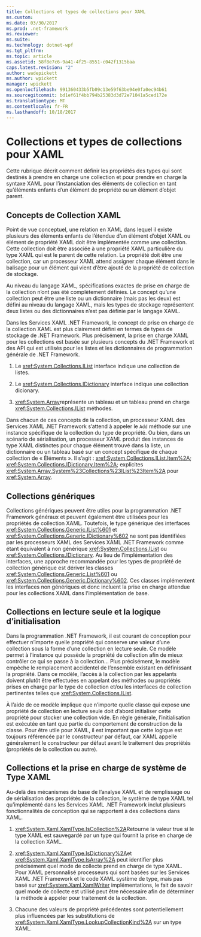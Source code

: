 ```yaml
---
title: Collections et types de collections pour XAML
ms.custom: 
ms.date: 03/30/2017
ms.prod: .net-framework
ms.reviewer: 
ms.suite: 
ms.technology: dotnet-wpf
ms.tgt_pltfrm: 
ms.topic: article
ms.assetid: 58f8e7c6-9a41-4f25-8551-c042f1315baa
caps.latest.revision: "2"
author: wadepickett
ms.author: wpickett
manager: wpickett
ms.openlocfilehash: 991360433b5fb09c13e59f63be94e0fa0ec94b61
ms.sourcegitcommit: bd1ef61f4bb794b25383d3d72e71041a5ced172e
ms.translationtype: MT
ms.contentlocale: fr-FR
ms.lasthandoff: 10/18/2017
---
```

# <a name="collections-and-collection-types-for-xaml"></a>Collections et types de collections pour XAML
Cette rubrique décrit comment définir les propriétés des types qui sont destinés à prendre en charge une collection et pour prendre en charge la syntaxe XAML pour l’instanciation des éléments de collection en tant qu’éléments enfants d’un élément de propriété ou un élément d’objet parent.  
  
## <a name="xaml-collection-concepts"></a>Concepts de Collection XAML  
 Point de vue conceptuel, une relation en XAML dans lequel il existe plusieurs des éléments enfants de l’étendue d’un élément d’objet XAML ou élément de propriété XAML doit être implémentée comme une collection. Cette collection doit être associée à une propriété XAML particulière du type XAML qui est le parent de cette relation. La propriété doit être une collection, car un processeur XAML attend assigner chaque élément dans le balisage pour un élément qui vient d’être ajouté de la propriété de collection de stockage.  
  
 Au niveau du langage XAML, spécifications exactes de prise en charge de la collection n’ont pas été complètement définies. Le concept qu’une collection peut être une liste ou un dictionnaire (mais pas les deux) est défini au niveau du langage XAML, mais les types de stockage représentent deux listes ou des dictionnaires n’est pas définie par le langage XAML.  
  
 Dans les Services XAML .NET Framework, le concept de prise en charge de la collection XAML est plus clairement défini en termes de types de stockage de .NET Framework. Plus précisément, la prise en charge XAML pour les collections est basée sur plusieurs concepts du .NET Framework et des API qui est utilisés pour les listes et les dictionnaires de programmation générale de .NET Framework.  
  
1.  Le <xref:System.Collections.IList> interface indique une collection de listes.  
  
2.  Le <xref:System.Collections.IDictionary> interface indique une collection dicionary.  
  
3.  <xref:System.Array>représente un tableau et un tableau prend en charge <xref:System.Collections.IList> méthodes.  
  
 Dans chacun de ces concepts de la collection, un processeur XAML des Services XAML .NET Framework s’attend à appeler le `Add` méthode sur une instance spécifique de la collection du type de propriété. Ou bien, dans un scénario de sérialisation, un processeur XAML produit des instances de type XAML distinctes pour chaque élément trouvé dans la liste, un dictionnaire ou un tableau basé sur un concept spécifique de chaque collection de « Éléments ». Il s’agit : <xref:System.Collections.IList.Item%2A>; <xref:System.Collections.IDictionary.Item%2A>; explicites <xref:System.Array.System%23Collections%23IList%23Item%2A> pour <xref:System.Array>.  
  
## <a name="generic-collections"></a>Collections génériques  
 Collections génériques peuvent être utiles pour la programmation .NET Framework généraux et peuvent également être utilisées pour les propriétés de collection XAML. Toutefois, le type générique des interfaces <xref:System.Collections.Generic.IList%601> et <xref:System.Collections.Generic.IDictionary%602> ne sont pas identifiées par les processeurs XAML des Services XAML .NET Framework comme étant équivalent à non générique <xref:System.Collections.IList> ou <xref:System.Collections.IDictionary>. Au lieu de l’implémentation des interfaces, une approche recommandée pour les types de propriété de collection générique est dériver les classes <xref:System.Collections.Generic.List%601> ou <xref:System.Collections.Generic.Dictionary%602>. Ces classes implémentent les interfaces non génériques et donc incluent la prise en charge attendue pour les collections XAML dans l’implémentation de base.  
  
## <a name="read-only-collections-and-initialization-logic"></a>Collections en lecture seule et la logique d’initialisation  
 Dans la programmation .NET Framework, il est courant de conception pour effectuer n’importe quelle propriété qui conserve une valeur d’une collection sous la forme d’une collection en lecture seule. Ce modèle permet à l’instance qui possède la propriété de collection afin de mieux contrôler ce qui se passe à la collection... Plus précisément, le modèle empêche le remplacement accidentel de l’ensemble existant en définissant la propriété. Dans ce modèle, l’accès à la collection par les appelants doivent plutôt être effectuées en appelant des méthodes ou propriétés prises en charge par le type de collection et/ou les interfaces de collection pertinentes telles que <xref:System.Collections.IList>.  
  
 À l’aide de ce modèle implique que n’importe quelle classe qui expose une propriété de collection en lecture seule doit d’abord initialiser cette propriété pour stocker une collection vide. En règle générale, l’initialisation est exécutée en tant que partie du comportement de construction de la classe. Pour être utile pour XAML, il est important que cette logique est toujours référencée par le constructeur par défaut, car XAML appelle généralement le constructeur par défaut avant le traitement des propriétés (propriétés de la collection ou autre).  
  
## <a name="xaml-type-system-support-and-collections"></a>Collections et la prise en charge de système de Type XAML  
 Au-delà des mécanismes de base de l’analyse XAML et de remplissage ou de sérialisation des propriétés de la collection, le système de type XAML tel qu’implémenté dans les Services XAML .NET Framework inclut plusieurs fonctionnalités de conception qui se rapportent à des collections dans XAML.  
  
1.  <xref:System.Xaml.XamlType.IsCollection%2A>Retourne la valeur true si le type XAML est sauvegardé par un type qui fournit la prise en charge de la collection XAML.  
  
2.  <xref:System.Xaml.XamlType.IsDictionary%2A>et <xref:System.Xaml.XamlType.IsArray%2A> peut identifier plus précisément quel mode de collecte prend en charge de type XAML. Pour XAML personnalisé processeurs qui sont basées sur les Services XAML .NET Framework et le code XAML système de type, mais pas basé sur <xref:System.Xaml.XamlWriter> implémentations, le fait de savoir quel mode de collecte est utilisé peut être nécessaire afin de déterminer la méthode à appeler pour traitement de la collection.  
  
3.  Chacune des valeurs de propriété précédentes sont potentiellement plus influencées par les substitutions de <xref:System.Xaml.XamlType.LookupCollectionKind%2A> sur un type XAML.
